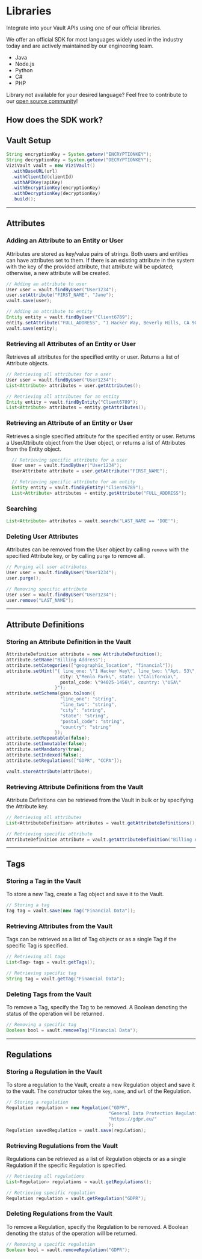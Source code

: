 # Libraries
Integrate into your Vault APIs using one of our official libraries.

We offer an official SDK for most languages widely used in the industry today and are actively maintained by our engineering team.

- Java
- Node.js
- Python
- C#
- PHP

Library not available for your desired language? Feel free to contribute to our [open source community](https://github.com/anontechnology)!

## How does the SDK work?

## Vault Setup

  ``` java
  String encryptionKey = System.getenv("ENCRYPTIONKEY");
  String decryptionKey = System.getenv("DECRYPTIONKEY");
  ViziVault vault = new ViziVault()
    .withBaseURL(url)
    .withClientId(clientId)
    .withAPIKey(apiKey)
    .withEncryptionKey(encryptionKey)
    .withDecryptionKey(decryptionKey)
    .build();
  ```

----------------------------------------------------------------------
## Attributes

### Adding an Attribute to an Entity or User

Attributes are stored as key/value pairs of strings. Both users and entities can have attributes set to them. If there is an existing attribute in the system with the key of the provided attribute, that attribute will be updated; otherwise, a new attribute will be created.

  ``` java
  // Adding an attribute to user
  User user = vault.findByUser("User1234");
  user.setAttribute("FIRST_NAME", "Jane");
  vault.save(user);

  // Adding an attribute to entity
  Entity entity = vault.findByUser("Client6789");
  entity.setAttribute("FULL_ADDRESS", "1 Hacker Way, Beverly Hills, CA 90210");
  vault.save(entity);
  ```

### Retrieving all Attributes of an Entity or User

Retrieves all attributes for the specified entity or user. Returns a list of Attribute objects.

  ``` java
  // Retrieving all attributes for a user
  User user = vault.findByUser("User1234");
  List<Attribute> attributes = user.getAttributes();

  // Retrieving all attributes for an entity
  Entity entity = vault.findByEntity("Client6789");
  List<Attribute> attributes = entity.getAttributes();
  ```
### Retrieving an Attribute of an Entity or User

Retrieves a single specified attribute for the specified entity or user. Returns a UserAttribute object from the User object, or returns a list of Attributes from the Entity object.

``` java
  // Retrieving specific attribute for a user
  User user = vault.findByUser("User1234");
  UserAttribute attribute = user.getAttribute("FIRST_NAME");

  // Retrieving specific attribute for an entity
  Entity entity = vault.findByEntity("Client6789");
  List<Attribute> attributes = entity.getAttribute("FULL_ADDRESS");
```

### Searching

  ``` java
  List<Attribute> attributes = vault.search("LAST_NAME == 'DOE'");
  ```

### Deleting User Attributes

Attributes can be removed from the User object by calling `remove` with the specified Attribute key, or by calling `purge` to remove all.

  ``` java
  // Purging all user attributes
  User user = vault.findByUser("User1234");
  user.purge();

  // Removing specific attribute
  User user = vault.findByUser("User1234");
  user.remove("LAST_NAME");
  ```

----------------------------------------------------------------------
## Attribute Definitions

### Storing an Attribute Definition in the Vault

  ``` java
  AttributeDefinition attribute = new AttributeDefinition();
  attribute.setName("Billing Address");
  attribute.setCategories(["geographic_location", "financial"]);
  attribute.setHint("{ line_one: \"1 Hacker Way\", line_two: \"Apt. 53\", 
                      city: \"Menlo Park\", state: \"California\", 
                      postal_code: \"94025-1456\", country: \"USA\"
                    }");
  attribute.setSchema(gson.toJson({ 
                      "line_one": "string",
                      "line_two": "string",
                      "city": "string",
                      "state": "string",
                      "postal_code": "string",
                      "country": "string"
                    });
  attribute.setRepeatable(false);
  attribute.setImmutable(false);
  attribute.setMandatory(true);
  attribute.setIndexed(false);
  attribute.setRegulations(["GDPR", "CCPA"]);

  vault.storeAttribute(attribute);
  ```

### Retrieving Attribute Definitions from the Vault

Attribute Definitions can be retrieved from the Vault in bulk or by specifying the Attribute key.

  ``` java
  // Retrieving all attributes
  List<AttributeDefinition> attributes = vault.getAttributeDefinitions();

  // Retrieving specific attribute
  AttributeDefinition attribute = vault.getAttributeDefinition("Billing Address");
  ```

----------------------------------------------------------------------
## Tags

### Storing a Tag in the Vault

To store a new Tag, create a Tag object and save it to the Vault.

  ``` java
  // Storing a tag
  Tag tag = vault.save(new Tag("Financial Data"));
  ```
### Retrieving Attributes from the Vault

Tags can be retrieved as a list of Tag objects or as a single Tag if the specific Tag is specified.

  ``` java
  // Retrieving all tags
  List<Tag> tags = vault.getTags();

  // Retrieving specific tag
  String tag = vault.getTag("Financial Data");
  ```

### Deleting Tags from the Vault

To remove a Tag, specify the Tag to be removed. A Boolean denoting the status of the operation will be returned.

  ``` java
  // Removing a specific tag
  Boolean bool = vault.removeTag("Financial Data");
  ```

----------------------------------------------------------------------
## Regulations

### Storing a Regulation in the Vault

To store a regulation to the Vault, create a new Regulation object and save it to the vault. The constructor takes the `key`, `name`, and `url` of the Regulation.

  ``` java
  // Storing a regulation
  Regulation regulation = new Regulation("GDPR", 
                                        "General Data Protection Regulation",
                                        "https://gdpr.eu/" 
                                        );
  Regulation savedRegulation = vault.save(regulation);
  ```

### Retrieving Regulations from the Vault

Regulations can be retrieved as a list of Regulation objects or as a single Regulation if the specific Regulation is specified.

  ``` java
  // Retrieving all regulations
  List<Regulation> regulations = vault.getRegulations();

  // Retrieving specific regulation
  Regulation regulation = vault.getRegulation("GDPR");
  ```

### Deleting Regulations from the Vault

To remove a Regulation, specify the Regulation to be removed. A Boolean denoting the status of the operation will be returned.

  ``` java
  // Removing a specific regulation
  Boolean bool = vault.removeRegulation("GDPR");
  ```
